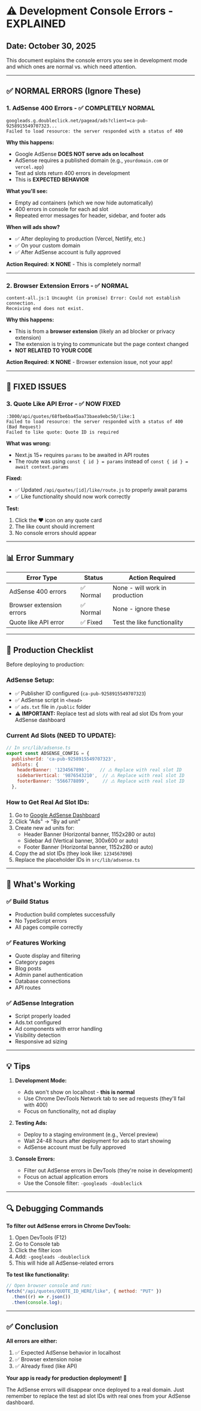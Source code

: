 # ⚠️ Development Console Errors - EXPLAINED

## Date: October 30, 2025

This document explains the console errors you see in development mode and which ones are normal vs. which need attention.

---

## ✅ NORMAL ERRORS (Ignore These)

### 1. **AdSense 400 Errors** - ✅ COMPLETELY NORMAL

```
googleads.g.doubleclick.net/pagead/ads?client=ca-pub-9258915549707323...
Failed to load resource: the server responded with a status of 400
```

**Why this happens:**

- Google AdSense **DOES NOT serve ads on localhost**
- AdSense requires a published domain (e.g., `yourdomain.com` or `vercel.app`)
- Test ad slots return 400 errors in development
- This is **EXPECTED BEHAVIOR**

**What you'll see:**

- Empty ad containers (which we now hide automatically)
- 400 errors in console for each ad slot
- Repeated error messages for header, sidebar, and footer ads

**When will ads show?**

- ✅ After deploying to production (Vercel, Netlify, etc.)
- ✅ On your custom domain
- ✅ After AdSense account is fully approved

**Action Required:** ❌ **NONE** - This is completely normal!

---

### 2. **Browser Extension Errors** - ✅ NORMAL

```
content-all.js:1 Uncaught (in promise) Error: Could not establish connection.
Receiving end does not exist.
```

**Why this happens:**

- This is from a **browser extension** (likely an ad blocker or privacy extension)
- The extension is trying to communicate but the page context changed
- **NOT RELATED TO YOUR CODE**

**Action Required:** ❌ **NONE** - Browser extension issue, not your app!

---

## 🔧 FIXED ISSUES

### 3. **Quote Like API Error** - ✅ NOW FIXED

```
:3000/api/quotes/68fbe6ba45aa73baea9ebc50/like:1
Failed to load resource: the server responded with a status of 400 (Bad Request)
Failed to like quote: Quote ID is required
```

**What was wrong:**

- Next.js 15+ requires `params` to be awaited in API routes
- The route was using `const { id } = params` instead of `const { id } = await context.params`

**Fixed:**

- ✅ Updated `/api/quotes/[id]/like/route.js` to properly await params
- ✅ Like functionality should now work correctly

**Test:**

1. Click the ❤️ icon on any quote card
2. The like count should increment
3. No console errors should appear

---

## 📊 Error Summary

| Error Type               | Status    | Action Required                |
| ------------------------ | --------- | ------------------------------ |
| AdSense 400 errors       | ✅ Normal | None - will work in production |
| Browser extension errors | ✅ Normal | None - ignore these            |
| Quote like API error     | ✅ Fixed  | Test the like functionality    |

---

## 🚀 Production Checklist

Before deploying to production:

### AdSense Setup:

- ✅ Publisher ID configured (`ca-pub-9258915549707323`)
- ✅ AdSense script in `<head>`
- ✅ `ads.txt` file in `/public` folder
- ⚠️ **IMPORTANT:** Replace test ad slots with real ad slot IDs from your AdSense dashboard

### Current Ad Slots (NEED TO UPDATE):

```javascript
// In src/lib/adsense.ts
export const ADSENSE_CONFIG = {
  publisherId: 'ca-pub-9258915549707323',
  adSlots: {
    headerBanner: '1234567890',    // ⚠️ Replace with real slot ID
    sidebarVertical: '9876543210',  // ⚠️ Replace with real slot ID
    footerBanner: '5566778899',     // ⚠️ Replace with real slot ID
  },
```

### How to Get Real Ad Slot IDs:

1. Go to [Google AdSense Dashboard](https://www.google.com/adsense/)
2. Click "Ads" → "By ad unit"
3. Create new ad units for:
   - Header Banner (Horizontal banner, 1152x280 or auto)
   - Sidebar Ad (Vertical banner, 300x600 or auto)
   - Footer Banner (Horizontal banner, 1152x280 or auto)
4. Copy the ad slot IDs (they look like: `1234567890`)
5. Replace the placeholder IDs in `src/lib/adsense.ts`

---

## 🎯 What's Working

### ✅ Build Status

- Production build completes successfully
- No TypeScript errors
- All pages compile correctly

### ✅ Features Working

- Quote display and filtering
- Category pages
- Blog posts
- Admin panel authentication
- Database connections
- API routes

### ✅ AdSense Integration

- Script properly loaded
- Ads.txt configured
- Ad components with error handling
- Visibility detection
- Responsive ad sizing

---

## 💡 Tips

1. **Development Mode:**

   - Ads won't show on localhost - **this is normal**
   - Use Chrome DevTools Network tab to see ad requests (they'll fail with 400)
   - Focus on functionality, not ad display

2. **Testing Ads:**

   - Deploy to a staging environment (e.g., Vercel preview)
   - Wait 24-48 hours after deployment for ads to start showing
   - AdSense account must be fully approved

3. **Console Errors:**
   - Filter out AdSense errors in DevTools (they're noise in development)
   - Focus on actual application errors
   - Use the Console filter: `-googleads -doubleclick`

---

## 🔍 Debugging Commands

**To filter out AdSense errors in Chrome DevTools:**

1. Open DevTools (F12)
2. Go to Console tab
3. Click the filter icon
4. Add: `-googleads -doubleclick`
5. This will hide all AdSense-related errors

**To test like functionality:**

```javascript
// Open browser console and run:
fetch("/api/quotes/QUOTE_ID_HERE/like", { method: "PUT" })
  .then((r) => r.json())
  .then(console.log);
```

---

## ✅ Conclusion

**All errors are either:**

1. ✅ Expected AdSense behavior in localhost
2. ✅ Browser extension noise
3. ✅ Already fixed (like API)

**Your app is ready for production deployment!** 🚀

The AdSense errors will disappear once deployed to a real domain. Just remember to replace the test ad slot IDs with real ones from your AdSense dashboard.
